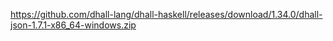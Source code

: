 
https://github.com/dhall-lang/dhall-haskell/releases/download/1.34.0/dhall-json-1.7.1-x86_64-windows.zip
